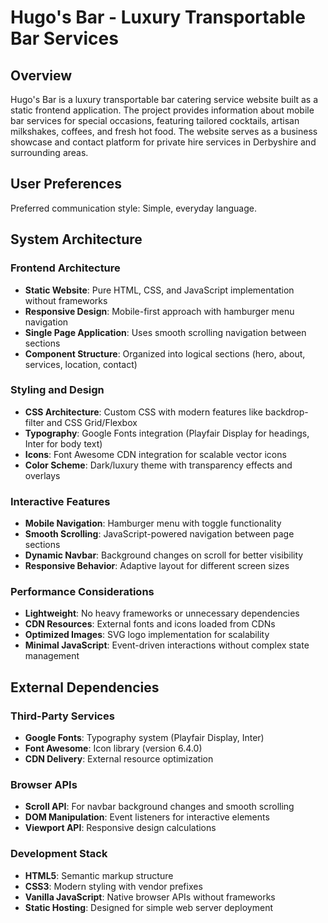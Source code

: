 # Hugo's Bar - Luxury Transportable Bar Services

## Overview

Hugo's Bar is a luxury transportable bar catering service website built as a static frontend application. The project provides information about mobile bar services for special occasions, featuring tailored cocktails, artisan milkshakes, coffees, and fresh hot food. The website serves as a business showcase and contact platform for private hire services in Derbyshire and surrounding areas.

## User Preferences

Preferred communication style: Simple, everyday language.

## System Architecture

### Frontend Architecture
- **Static Website**: Pure HTML, CSS, and JavaScript implementation without frameworks
- **Responsive Design**: Mobile-first approach with hamburger menu navigation
- **Single Page Application**: Uses smooth scrolling navigation between sections
- **Component Structure**: Organized into logical sections (hero, about, services, location, contact)

### Styling and Design
- **CSS Architecture**: Custom CSS with modern features like backdrop-filter and CSS Grid/Flexbox
- **Typography**: Google Fonts integration (Playfair Display for headings, Inter for body text)
- **Icons**: Font Awesome CDN integration for scalable vector icons
- **Color Scheme**: Dark/luxury theme with transparency effects and overlays

### Interactive Features
- **Mobile Navigation**: Hamburger menu with toggle functionality
- **Smooth Scrolling**: JavaScript-powered navigation between page sections
- **Dynamic Navbar**: Background changes on scroll for better visibility
- **Responsive Behavior**: Adaptive layout for different screen sizes

### Performance Considerations
- **Lightweight**: No heavy frameworks or unnecessary dependencies
- **CDN Resources**: External fonts and icons loaded from CDNs
- **Optimized Images**: SVG logo implementation for scalability
- **Minimal JavaScript**: Event-driven interactions without complex state management

## External Dependencies

### Third-Party Services
- **Google Fonts**: Typography system (Playfair Display, Inter)
- **Font Awesome**: Icon library (version 6.4.0)
- **CDN Delivery**: External resource optimization

### Browser APIs
- **Scroll API**: For navbar background changes and smooth scrolling
- **DOM Manipulation**: Event listeners for interactive elements
- **Viewport API**: Responsive design calculations

### Development Stack
- **HTML5**: Semantic markup structure
- **CSS3**: Modern styling with vendor prefixes
- **Vanilla JavaScript**: Native browser APIs without frameworks
- **Static Hosting**: Designed for simple web server deployment